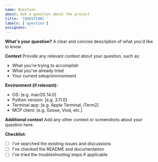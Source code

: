 ```yaml
---
name: Question
about: Ask a question about the project
title: '[QUESTION] '
labels: ['question']
assignees: ''
---
```


**What's your question?**
A clear and concise description of what you'd like to know.

**Context**
Provide any relevant context about your question, such as:
- What you're trying to accomplish
- What you've already tried
- Your current setup/environment

**Environment (if relevant):**
 - OS: [e.g. macOS 14.0]
 - Python version: [e.g. 3.11.0]
 - Terminal app: [e.g. Apple Terminal, iTerm2]
 - MCP client: [e.g. Goose, Void, etc.]

**Additional context**
Add any other context or screenshots about your question here.

**Checklist:**
- [ ] I've searched the existing issues and discussions
- [ ] I've checked the README and documentation
- [ ] I've tried the troubleshooting steps if applicable 